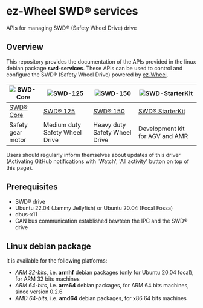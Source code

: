 # ez-Wheel SWD® services

APIs for managing SWD® (Safety Wheel Drive) drive

## Overview

This repository provides the documentation of the APIs provided in the linux debian package **swd-services**.
These APIs can be used to control and configure the SWD® (Safety Wheel Drive) powered by [ez-Wheel](https://www.ez-wheel.com).

|![SWD-Core](https://www.ez-wheel.com/storage/image-product/visuels-swd-core-2-0-0.png) |![SWD-125](https://www.ez-wheel.com/storage/image-product/ezswd125im-31102023-photo-hd-det.png) |![SWD-150](https://www.ez-wheel.com/storage/image-product/roue-electrique-swd-150-2-0-0-0.png) |![SWD-StarterKit](https://www.ez-wheel.com/storage/image-product/starterkit-ez-wheel-web-0-0-0.png)|
| ------------------------------------------------------------------------------------------------------- | --------------------------------------------------------------------------------------------------------- | --------------------------------------------------------------------------------------------------------- | --------------------------------------------------------------------------------------------------------- |
| [SWD® Core](https://www.ez-wheel.com/en/safety-gear-motor)  | [SWD® 125](https://ez-wheel.com/en/safety-wheel-drive-swd-125) | [SWD® 150](https://www.ez-wheel.com/en/swd-150-safety-wheel-drive) | [SWD® StarterKit](https://www.ez-wheel.com/en/development-kit-for-agv-and-amr) |
| Safety gear motor                                           | Medium duty Safety Wheel Drive                                 | Heavy duty Safety Wheel Drive                                      | Development kit for AGV and AMR |

Users should regularly inform themselves about updates of this driver (Activating GitHub notifications with 'Watch', 'All activity' button on top of this page).

## Prerequisites

- SWD® drive
- Ubuntu 22.04 (Jammy Jellyfish) or Ubuntu 20.04 (Focal Fossa)
- dbus-x11
- CAN bus communication established bewteen the IPC and the SWD® drive

## Linux debian package

It is available for the following platforms:

- *ARM 32-bits*, i.e. **armhf** debian packages (only for Ubuntu 20.04 focal), for ARM 32 bits machines
- *ARM 64-bits*, i.e. **arm64** debian packages, for ARM 64 bits machines, since version 0.2.6
- *AMD 64-bits*, i.e. **amd64** debian packages, for x86 64 bits machines
